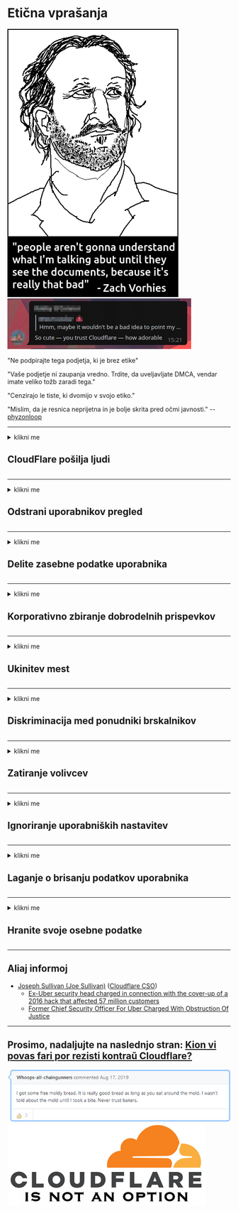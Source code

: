 # Etična vprašanja

![](../image/itsreallythatbad.jpg)
![](../image/telegram/c81238387627b4bfd3dcd60f56d41626.jpg)

"Ne podpirajte tega podjetja, ki je brez etike"

"Vaše podjetje ni zaupanja vredno. Trdite, da uveljavljate DMCA, vendar imate veliko tožb zaradi tega."

"Cenzirajo le tiste, ki dvomijo v svojo etiko."

"Mislim, da je resnica neprijetna in je bolje skrita pred očmi javnosti."  -- [phyzonloop](https://twitter.com/phyzonloop)


---


<details>
<summary>klikni me

## CloudFlare pošilja ljudi
</summary>


Cloudflare pošilja neželeno e-pošto drugim uporabnikom, ki niso Cloudflare.

- E-poštna sporočila pošiljajte samo naročnikom, ki so se prijavili
- Ko uporabnik reče "ustavi", nato preneha pošiljati e-pošto

Tako preprosto. Toda Cloudflare ne skrbi.
Cloudflare je dejal, da uporaba njihove storitve lahko ustavi vse neželene pošiljatelje ali napadalce.
Kako lahko ustavimo Cloudflare, ne da bi aktivirali Cloudflare?


| 🖼 | 🖼 |
| --- | --- |
| ![](../image/cfspam01.jpg) | ![](../image/cfspam03.jpg) |
| ![](../image/cfspam02.jpg) | ![](../image/cfspambrittany.jpg)<br>![](../image/cfspamtwtr.jpg) |

</details>

---

<details>
<summary>klikni me

## Odstrani uporabnikov pregled
</summary>


Negativne ocene cenzurnega oblaka.
Če na Twitterju objavite besedilo proti oblaku Cloudflare, imate priložnost, da od uslužbenca Cloudflare odgovorite s sporočilom "Ne, ni".
Če na katerem koli spletnem mestu objavite negativno mnenje, ga bodo poskusili cenzurirati.


| 🖼 | 🖼 |
| --- | --- |
| ![](../image/cfcenrev_01.jpg)<br>![](../image/cfcenrev_02.jpg) | ![](../image/cfcenrev_03.jpg) |

</details>

---

<details>
<summary>klikni me

## Delite zasebne podatke uporabnika
</summary>


Cloudflare ima velik problem nadlegovanja.
Cloudflare deli osebne podatke tistih, ki se pritožujejo nad gostilnimi spletnimi mesti.
Včasih od vas zahtevajo, da navedete svoj osebni dokument.
Če nočete nadlegovati, napadati, pretepati ali ubijati, se raje izogibajte spletnim mestom, ki jih oblak ne predstavlja.


| 🖼 | 🖼 |
| --- | --- |
| ![](../image/cfdox_what.jpg) | ![](../image/cfdox_swat.jpg) |
| ![](../image/cfdox_kill.jpg) | ![](../image/cfdox_threat.jpg) |
| ![](../image/cfdox_dox.jpg) | ![](../image/cfdox_ex1.jpg)<br>![](../image/cfdox_ex2.jpg) |

</details>

---

<details>
<summary>klikni me

## Korporativno zbiranje dobrodelnih prispevkov
</summary>


CloudFlare prosi za dobrodelne prispevke.
Precej grozno je, da bi ameriška korporacija zaprosila za dobrodelnost poleg neprofitnih organizacij, ki imajo dobre namene.
Če želite blokirati ljudi ali zapravljati čas drugih ljudi, boste morda želeli naročiti nekaj pizz za zaposlene v Cloudflare.


![](../image/cfdonate.jpg)

</details>

---

<details>
<summary>klikni me

## Ukinitev mest
</summary>


Kaj boste storili, če bo vaše spletno mesto nenadoma propadlo?
Obstajajo poročila, da Cloudflare brez kakršnega koli opozorila briše konfiguracijo uporabnika ali ustavi storitev.
Predlagamo vam, da poiščete boljšega ponudnika.

![](../image/cftmnt.jpg)

</details>

---

<details>
<summary>klikni me

## Diskriminacija med ponudniki brskalnikov
</summary>


CloudFlare daje prednostne obravnave tistim, ki uporabljajo Firefox, hkrati pa uporabnikom ne-Tor-Browser-ja nad Torom nudi neprijazen odnos.
Uporabniki Tor, ki upravičeno zavrnejo izvajanje prostega javascripta, so deležni tudi sovražne obravnave.
Ta neenakost dostopa je zloraba nevtralnosti omrežja in zloraba moči.

![](../image/browdifftbcx.gif)

- Levo: brskalnik Tor, desno: Chrome. Isti IP naslov.

![](../image/browserdiff.jpg)

- Levo: brskalnik Tor onemogočen JavaScript, piškotek omogočen
- Pravica: Chrome Javascript omogočen, piškotek onemogočen

![](../image/cfsiryoublocked.jpg)

- QuteBrowser (manjši brskalnik) brez Tor (Clearnet IP)

| ***Brskalnik*** | ***Dostopno zdravljenje*** |
| --- | --- |
| Tor Browser (Javascript omogočen) | dostop dovoljen |
| Firefox (Javascript omogočen) | dostop degradiran |
| Chromium (Javascript omogočen) | dostop degradiran |
| Chromium or Firefox (Javascript onemogočen) | dostop zavrnjen |
| Chromium or Firefox (Piškotek je onemogočen) | dostop zavrnjen |
| QuteBrowser | dostop zavrnjen |
| lynx | dostop zavrnjen |
| w3m | dostop zavrnjen |
| wget | dostop zavrnjen |


Zakaj ne uporabite gumba za zvok za reševanje preprostega izziva?

Da, obstaja zvočni gumb, vendar nad Torom vedno ne deluje.
To sporočilo boste dobili, ko ga kliknete:

```
Poskusi znova kasneje
Vaš računalnik ali omrežje morda pošilja avtomatizirane poizvedbe.
Da bi zaščitili naše uporabnike, vaše zahteve trenutno ne moremo obdelati.
Za več podrobnosti obiščite našo stran za pomoč
```

</details>

---

<details>
<summary>klikni me

## Zatiranje volivcev
</summary>


Volivci v ameriških zveznih državah se registrirajo, da končno glasujejo prek spletne strani državnega sekretarja v državi njihovega prebivališča.
Republiški uradi državnega sekretarja nadzirajo zatiranje volivcev s pomočjo spletnega mesta Cloudflare.
Cloudflarejeva sovražna obravnava uporabnikov Tor, njegov položaj MITM kot centraliziranega globalnega nadzornega mesta in njegova splošna škodljiva vloga, bodoče volivce neradi registrirajo.
Še posebej liberalci vključujejo zasebnost.
Obrazci za registracijo volivcev zbirajo občutljive podatke o političnem nagibu volivca, osebnem fizičnem naslovu, številki socialne varnosti in datumu rojstva.
Večina držav javno objavi le del teh informacij, vendar Cloudflare vse te podatke vidi, ko se kdo registrira za glasovanje.

Upoštevajte, da registracija papirja ne zaobide Cloudflareja, ker bodo uslužbenci državnih uslužbencev za vnos podatkov verjetno za vnos podatkov uporabili spletno mesto Cloudflare.

| 🖼 | 🖼 |
| --- | --- |
| ![](../image/cfvotm_01.jpg) | ![](../image/cfvotm_02.jpg) |

- Change.org je znano spletno mesto za zbiranje glasov in ukrepanje.
“ljudje povsod začenjajo kampanje, zbirajo podpornike in sodelujejo z nosilci odločanja za iskanje rešitev.”
Na žalost si mnogi ne morejo ogledati spremembe.org zaradi agresivnega filtra Cloudflare.
Blokirajo jim podpise peticije in jih tako izključujejo iz demokratičnega postopka.
Uporaba druge platforme brez oblaka, kot je OpenPetition, pomaga odpraviti težavo.

| 🖼 | 🖼 |
| --- | --- |
| ![](../image/changeorgasn.jpg) | ![](../image/changeorgtor.jpg) |

- Cloudflarejev "atenski projekt" ponuja brezplačno zaščito na ravni podjetij na državnih in lokalnih spletnih volitvah.
Povedali so, da "njihovi volilni enoti lahko dostopajo do informacij o volitvah in registracije volivcev", vendar je to laž, ker veliko ljudi preprosto ne more brskati po mestu.

</details>

---

<details>
<summary>klikni me

## Ignoriranje uporabniških nastavitev
</summary>


Če nekaj izključite, pričakujete, da o tem ne boste prejeli nobenega e-poštnega sporočila.
Cloudflare ignorira uporabniške nastavitve in deli podatke s tretjimi podjetji brez privolitve stranke.
Če uporabljate njihov brezplačni načrt, vam včasih pošljejo e-poštno sporočilo s prošnjo za nakup mesečne naročnine.

![](../image/cfviopl_tp.jpg)

</details>

---

<details>
<summary>klikni me

## Laganje o brisanju podatkov uporabnika
</summary>


Po tem spletnem dnevniku stranke Cloudflare Cloudflare laže o brisanju računov.
Dandanes številna podjetja hranijo vaše podatke, potem ko ste zaprli ali odstranili račun.
Večina dobrih podjetij o tem omenja v svoji politiki zasebnosti.
Cloudflare? Št.

```
2019-08-05 CloudFlare mi je poslal potrditev, da so mi odstranili račun.
2019-10-02 Od CloudFlare sem prejel e-poštno sporočilo, "ker sem stranka"
```

Cloudflare ni vedel za besedo "odstrani".
Če je res odstranjen, zakaj je ta bivši kupec dobil e-pošto?
Omenil je tudi, da politika zasebnosti Cloudflare o tem ne omenja.

```
Njihova nova politika zasebnosti ne omenja hrambe podatkov eno leto.
```

![](../image/cfviopl_notdel.jpg)

Kako lahko zaupate Cloudflare, če je njihova politika zasebnosti LIE?

</details>

---

<details>
<summary>klikni me

## Hranite svoje osebne podatke
</summary>


Brisanje računa Cloudflare je težko.

```
Predložite vozovnico za podporo v kategoriji "Račun",
in zahtevajte izbris računa v telesu sporočila.
Pred zahtevo za izbris v računu ne smete imeti nobenih domen ali kreditnih kartic.
```

Prejeli boste to potrditveno e-poštno sporočilo.

![](../image/cf_deleteandkeep.jpg)

"Začeli smo obdelovati vašo prošnjo za izbris", vendar "bomo še naprej shranjevali vaše osebne podatke".

Lahko temu "zaupate"?

</details>

---

## Aliaj informoj

- [Joseph Sullivan (Joe Sullivan)](../cloudflare_inc/cloudflare_members.md) ([Cloudflare CSO](https://twitter.com/eastdakota/status/1296522269313785862))
  - [Ex-Uber security head charged in connection with the cover-up of a 2016 hack that affected 57 million customers](https://www.businessinsider.com/uber-data-hack-security-head-joe-sullivan-charged-cover-up-2020-8)
  - [Former Chief Security Officer For Uber Charged With Obstruction Of Justice](https://www.justice.gov/usao-ndca/pr/former-chief-security-officer-uber-charged-obstruction-justice)


---

## Prosimo, nadaljujte na naslednjo stran:   [Kion vi povas fari por rezisti kontraŭ Cloudflare?](sl.action.md)

![](../image/freemoldybread.jpg)
![](../image/cfisnotanoption.jpg)
